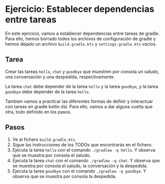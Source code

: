 # Ejercicio: Establecer dependencias entre tareas

En este ejercicio, vamos a establecer dependencias entre tareas
de gradle. Para ello, hemos borrado todos los archivos de configuración
de gradle y hemos dejado un archivo `build.gradle.kts` y `settings.gradle.kts`
vacíos.

## Tarea

Crear las tareas `hello`, `chat` y `goodbye` que muestren por consola
un saludo, una conversación y una despedida, respectivamente.

La tarea `chat` debe depender de la tarea `hello` y la tarea `goodbye`,
y la tarea `goodbye` debe depender de la tarea `hello`.

Tambien vamos a practicar las diferentes formas de definir y interactuar con
tareas en gradle kotlin dsl. Para ello, vamos a dar alguna vuelta que otra,
todo definido en los pasos.

## Pasos

1. Ve al fichero `build.gradle.kts`.
2. Sigue las instrucciones de los TODOs que encontrarás en el fichero.
3. Ejecuta la tarea `hello` con el comando `./gradlew -q hello`. Y observa
   que se muestra por consola el saludo.
4. Ejecuta la tarea `chat` con el comando `./gradlew -q chat`. Y observa
   que se muestra por consola el saludo, la conversación y la despedida.
5. Ejecuta la tarea `goodbye` con el comando `./gradlew -q goodbye`. Y observa
   que se muestra por consola la despedida.
